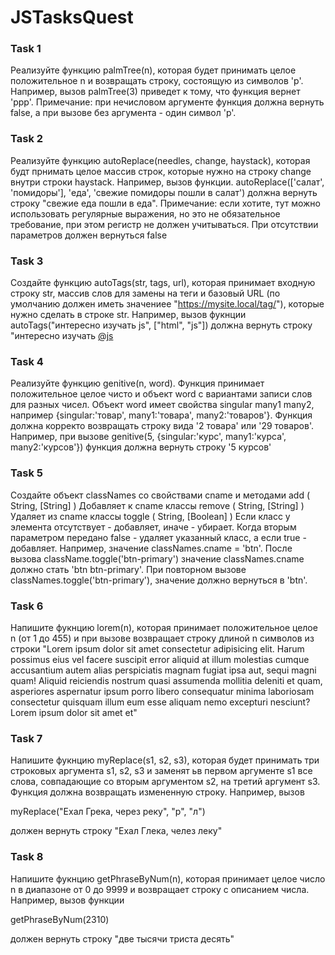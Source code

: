 # JSTasksQuest

### Task 1

Реализуйте функцию palmTree(n), которая будет принимать целое положительное n и возвращать строку, состоящую из символов 'p'. Например, вызов palmTree(3) приведет к тому, что функция вернет 'ppp'. Примечание: при нечисловом аргументе функция должна вернуть false, а при вызове без аргумента - один символ 'p'.

### Task 2

Реализуйте функцию autoReplace(needles, change, haystack), которая будт прнимать целое массив строк, которые нужно на строку change внутри строки haystack. Например, вызов функции.
autoReplace(['салат', 'помидоры'], 'еда', 'свежие помидоры пошли в салат')
должна вернуть строку "свежие еда пошли в еда".
Примечание: если хотите, тут можно использовать регулярные выражения, но это не обязательное требование, при этом регистр не должен учитываться. При отсутствии параметров должен вернуться false

### Task 3

Создайте функцию autoTags(str, tags, url), которая принимает входную строку str, массив слов для замены на теги и базовый URL (по умолчанию должен иметь значениее "https://mysite.local/tag/"), которые нужно сделать в строке str. Например, вызов фукнции
autoTags("интересно изучать js", ["html", "js"])
должна вернуть строку "интересно изучать <a href="https://mysite.local/tag/js">@js</a>

### Task 4

Реализуйте функцию genitive(n, word). Функция принимает положительное целое чисто и объект word с вариантами записи слов для разных чисел. Объект word имеет свойства singular many1 many2, например {singular:'товар', many1:'товара', many2:'товаров'}. Функция должна корректо возвращать строку вида '2 товара' или '29 товаров'.
Например, при вызове
genitive(5, {singular:'курс', many1:'курса', many2:'курсов'})
функция должна вернуть строку '5 курсов'

### Task 5

Создайте объект classNames со свойствами cname и методами
add ( String, [String] ) Добавляет к cname классы
remove ( String, [String] ) Удаляет из cname классы
toggle ( String, [Boolean] ) Если класс у элемента отсутствует - добавляет, иначе - убирает. Когда вторым параметром передано false - удаляет указанный класс, а если true - добавляет.
Например, значение classNames.cname = 'btn'. После вызова className.toggle('btn-primary') значение classNames.cname должно стать 'btn btn-primary'. При повторном вызове classNames.toggle('btn-primary'), значение должно вернуться в 'btn'.

### Task 6

Напишите фукнцию lorem(n), которая принимает положительное целое n (от 1 до 455) и при вызове возвращает строку длиной n символов из строки
"Lorem ipsum dolor sit amet consectetur adipisicing elit. Harum possimus eius vel facere suscipit error aliquid at illum molestias cumque accusantium autem alias perspiciatis magnam fugiat ipsa aut, sequi magni quam! Aliquid reiciendis nostrum quasi assumenda mollitia deleniti et quam, asperiores aspernatur ipsum porro libero consequatur minima laboriosam consectetur quisquam illum eum esse aliquam nemo excepturi nesciunt? Lorem ipsum dolor sit amet et"

### Task 7

Напишите фукнцию myReplace(s1, s2, s3), которая будет принимать три строковых аргумента s1, s2, s3 и заменят ьв первом аргументе s1 все слова, совпадающие со вторым аргументом s2, на третий аргумент s3. Функция должна возвращать измененную строку. Например, вызов

myReplace("Ехал Грека, через реку", "р", "л")

должен вернуть строку "Ехал Глека, челез леку"

### Task 8

Напишите фукнцию getPhraseByNum(n), которая принимает целое число n в диапазоне от 0 до 9999 и возвращает строку с описанием числа. Например, вызов функции

getPhraseByNum(2310)

должен вернуть строку "две тысячи триста десять"

